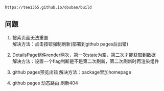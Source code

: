 `https://tee1365.github.io/douban/build`

## 问题

1.  搜索页面无法重置  
    解决方法：点击按钮强制刷新(部署到github pages后出错)

2.  DetailsPage组件render两次，第一次state为空，第二次才能获取到数据  
    解决方法：设置一个flag判断是不是第二次刷新，第二次刷新时再渲染组件

3.  github pages预览出错
    解决方法：package里加homepage

4.  github pages 动态路由 刷新404
